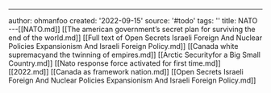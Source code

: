 ---
author: ohmanfoo
created: '2022-09-15'
source: '#todo'
tags: ''
title: NATO
---[[NATO.md]]
[[The american government’s secret plan for surviving the end of the world.md]]
[[Full text of Open Secrets Israeli Foreign And Nuclear Policies Expansionism And Israeli Foreign Policy.md]]
[[Canada white supremacyand the twinning of empires.md]]
[[Arctic Securityfor a Big Small Country.md]]
[[Nato response force activated for first time.md]]
[[2022.md]]
[[Canada as framework nation.md]]
[[Open Secrets Israeli Foreign And Nuclear Policies Expansionism And Israeli Foreign Policy.md]]
